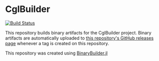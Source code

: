 # CglBuilder

[![Build Status](https://travis-ci.org/juan-pablo-vielma/CglBuilder.svg?branch=master)](https://travis-ci.org/juan-pablo-vielma/CglBuilder)

This repository builds binary artifacts for the CglBuilder project. Binary artifacts are automatically uploaded to
[this repository's GitHub releases page](https://github.com/juan-pablo-vielma/CglBuilder/releases) whenever a tag is created
on this repository.

This repository was created using [BinaryBuilder.jl](https://github.com/JuliaPackaging/BinaryBuilder.jl)
